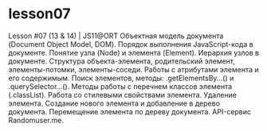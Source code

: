 # lesson07
Lesson #07 (13 &amp; 14) | JS11@ORT Объектная модель документа (Document Object Model, DOM). Порядок выполнения JavaScript-кода в документе. Понятие узла (Node) и элемента (Element). Иерархия узлов в документе. Структура объекта-элемента, родительский элемент, элементы-потомки, элементы-соседи. Работы с атрибутами элемента и его содержимым. Поиск элементов, методы: .getElementsBy…() и .querySelector…(). Методы работы с перечнем классов элемента (.classList). Работа со стилевыми свойствами элемента. Удаление элемента. Создание нового элемента и добавление в дерево документа. Перемещение элемента по дереву документа. API-сервис Randomuser.me.
